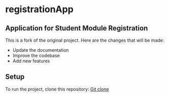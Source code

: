 # registrationApp
Application for Student Module Registration 
---
This is a fork of the original project. Here are the changes that will be made:

- Update the documentation
- Improve the codebase
- Add new features

## Setup

To run the project, clone this repository:
[Git clone](https://github.com/beckyuwah/Student-registration-app.git)